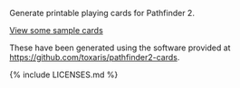 Generate printable playing cards for Pathfinder 2.

[View some sample cards](./cards.pdf)

These have been generated using the software provided at <https://github.com/toxaris/pathfinder2-cards>.

{% include LICENSES.md %}

[license]: https://github.com/Toxaris/pathfinder2-cards/blob/main/LICENSE
[license-altedin1451]: https://github.com/Toxaris/pathfinder2-cards/blob/main/LICENSE-alteDin1451
[license-stix2]: https://github.com/Toxaris/pathfinder2-cards/blob/main/LICENSE-STIX2
[symbols.tex]: https://github.com/Toxaris/pathfinder2-cards/blob/main/symbols.tex
